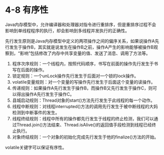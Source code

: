 # 4-8 有序性

Java内存模型中，允许编译器和处理器对指令进行重排序，但是重排序过程不会影响到单线程程序的执行，却会影响到多线程并发执行的正确性。

先行发生原则是Java内存模型中定义的两项操作之间的偏序关系，如果说操作A先行发生于操作B，其实就是说发生在操作B之前，操作A产生的影响能够被操作B观察到，“影响”包括修改了内存中共享变量的值、发送了消息、调用了方法等。

1. 程序次序规则：一个线程内，按照代码顺序，书写在前面的操作先行发生于书写在后面的操作。
2. 锁定规则：一个unLock操作先行发生于后面对一个锁的lock操作。
3. volatile变量规则：对一个变量的写操作先行发生于后面这个变量的读操作。
4. 传递规则：如果操作A先行发生于操作B，而操作B又先行发生于操作C，则可以得出操作A先行发生于操作C。
5. 县城启动规则：Thread对象的start()方法先行发生于此线程的每一个动作。
6. 线程中断规则：对线程interrupted()方法的调用先行发生于被中断线程的大妈检测到中断事件的发生。
7. 线程终结规则：线程中所有的操作都先行发生于线程的终止检测，我们可以通过Thread.join()方法结束、Thread.isAlive()的返回值手段检测到线程已经终止执行。
8. 对象终结规则：一个对象的初始化完成先行发生于他的finalize()方法的开始。


volatile关键字可以保证有序性。